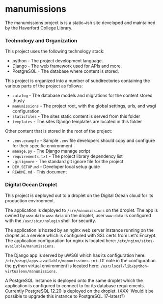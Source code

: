 # manumissions

The manumissions project is is a static~ish site developed and maintained by the Haverford College Library.

### Technology and Organization

This project uses the following technology stack:
* python - The project development language.
* Django - The web framework used for APIs and more.
* PostgreSQL - The database where content is stored.

This project is organized into a number of subdirectories containing the various parts of the project as follows:
* `catalog` - The database models and migrations for the content stored thusly
* `manumissions` - The project root, with the global settings, urls, and wsgi configuration.
* `staticfiles` - The sites static content is served from this folder
* `templates` - The sites Django templates are located in this folder

Other content that is stored in the root of the project:
* `.env.example` - Sample `.env` file developers should copy and configure for their specific environment
* `manage.py` - The Django manage script
* `requirements.txt` - The project library dependency list
* `.gitignore` - The standard git ignore file for the project
* `DEV_SETUP.md` - Developer local setup guide
* `README.md` - This document

### Digital Ocean Droplet

This project is deployed out to a droplet on the Digital Ocean cloud for its production environment.

The application is deployed to `/srv/manumissions` on the droplet.  The app is owned by `www-data:www-data` on the droplet, user `www-data` is configured with the `/usr/sbin/nologin` shell for security.

The application is hosted by an nginx web server instance running on the droplet as a service which is configured with SSL certs from Let's Encrypt. The application configuration for nginx is located here: `/etc/nginx/sites-available/manumissions`.

The Django app is served by uWSGI which has its configuration here: `/etc/uwsgi/apps-available/manumissions.ini`.  Of note in the configuration the python virtual environment is located here: `/usr/local/lib/python-virtualenv/manumissions`.

A PostgreSQL instance is deployed onto the same droplet which the application is configured to connect to for its database requirements.  Currently PostgreSQL 12.20 is deployed on the droplet.  (XXX: Would it be possible to upgrade this instance to PostgreSQL 17-latest?)
